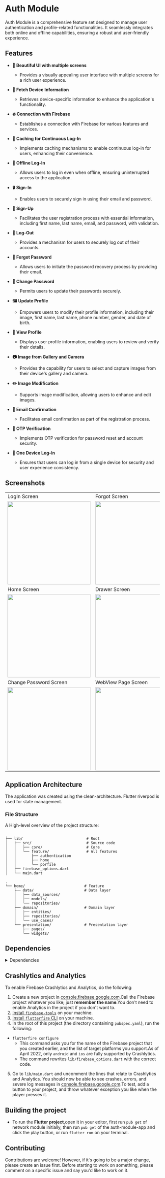 # Auth Module

Auth Module is a comprehensive feature set designed to manage user authentication and profile-related functionalities. It seamlessly integrates both online and offline capabilities, ensuring a robust and user-friendly experience.

## Features

- **🎨 Beautiful UI with multiple screens**
    - Provides a visually appealing user interface with multiple screens for a rich user experience.

- **📲 Fetch Device Information**
    - Retrieves device-specific information to enhance the application's functionality.

- **🔥 Connection with Firebase**
    - Establishes a connection with Firebase for various features and services.

- **🔐 Caching for Continuous Log-In**
    - Implements caching mechanisms to enable continuous log-in for users, enhancing their convenience.

- **📴 Offline Log-In**
    - Allows users to log in even when offline, ensuring uninterrupted access to the application.

- **🔒 Sign-In**
    - Enables users to securely sign in using their email and password.

- **📝 Sign-Up**
    - Facilitates the user registration process with essential information, including first name, last name, email, and password, with validation.

- **🚪 Log-Out**
    - Provides a mechanism for users to securely log out of their accounts.

- **📧 Forgot Password**
    - Allows users to initiate the password recovery process by providing their email.

- **🔑 Change Password**
    - Permits users to update their passwords securely.

- **🖼 Update Profile**
    - Empowers users to modify their profile information, including their image, first name, last name, phone number, gender, and date of birth.

- **👤 View Profile**
    - Displays user profile information, enabling users to review and verify their details.

- **📷 Image from Gallery and Camera**
    - Provides the capability for users to select and capture images from their device's gallery and camera.

- **✏️ Image Modification**
    - Supports image modification, allowing users to enhance and edit images.

- **📩 Email Confirmation**
    - Facilitates email confirmation as part of the registration process.

- **📶 OTP Verification**
    - Implements OTP verification for password reset and account security.

- **📱 One Device Log-In**
    - Ensures that users can log in from a single device for security and user experience consistency.


## Screenshots
<table>
  <tr>
    <td>LogIn Screen</td>
    <td>Forgot Screen</td>
    <td>SignUp Screen</td>
    <td>Email Confirmation Screen</td>
  </tr>
  <tr>
    <td>
      <img src="assets/screenshots/login_page.png" width="270" />
    </td>
    <td>
      <img src="assets/screenshots/forgot_password_page.png" width="270" />
    </td>
    <td>
      <img src="assets/screenshots/sign_up_page.png" width="270" />
    </td>
    <td>
      <img src="assets/screenshots/email_confirmation_page.png" width="270" />
    </td>
  </tr>
  <tr>
    <td>Home Screen</td>
    <td>Drawer Screen</td>
    <td>Update Profile Screen</td>
    <td>Update Photo Screen</td>
  </tr>
  <tr>
    <td>
      <img src="assets/screenshots/home_page.png" width="270" />
    </td>
    <td>
      <img src="assets/screenshots/drawer.png" width="270" />
    </td>
    <td>
      <img src="assets/screenshots/update_profile_page.png" width="270" />
    </td>
    <td>
      <img src="assets/screenshots/update_photo.png" width="270" />
    </td>
  </tr>
  <tr>
    <td>Change Password Screen</td>
    <td>WebView Page Screen</td>
  </tr>
  <tr>
    <td>
      <img src="assets/screenshots/change_password_page.png" width="270" />
    </td>
    <td>
      <img src="assets/screenshots/webview_page.png" width="270" />
    </td>
  </tr>
</table>

## Application Architecture

The application was created using the clean-architecture. Flutter riverpod is used for state management.

### File Structure
A High-level overview of the project structure:
```

├── lib/                             # Root
│   ├── src/                         # Source code
│   │   ├── core/                    # Core 
│   │   └── feature/                 # All features
│   │       ├── authentication
│   │       ├── home
│   │       └── porfile
│   ├── firebase_options.dart
│   └── main.dart

.
└── home/                           # Feature
    ├── data/                       # Data layer
    │   ├── data_sources/           
    │   ├── models/                 
    │   └── repositories/           
    ├── domain/                     # Domain layer
    │   ├── entities/               
    │   ├── repositories/           
    │   └── use_cases/              
    └── presentation/               # Presentation layer
        ├── pages/                  
        └── widgets/                
```
## Dependencies

<details>
<summary>Dependencies</summary>

# Dependencies

This Flutter application relies on various packages to provide essential functionality. Here is a list of the dependencies used in this project:

- [cupertino_icons](https://pub.dev/packages/cupertino_icons): 1.0.2
- [connectivity_plus](https://pub.dev/packages/connectivity_plus): 4.0.2
- [dartz](https://pub.dev/packages/dartz): 0.10.1
- [flutter_screenutil](https://pub.dev/packages/flutter_screenutil): 5.8.4
- [flutter_bloc](https://pub.dev/packages/flutter_bloc): 8.1.3
- [flutter_riverpod](https://pub.dev/packages/flutter_riverpod): 2.4.0
- [equatable](https://pub.dev/packages/equatable): 2.0.5
- [get_it](https://pub.dev/packages/get_it): 7.6.0
- [dio](https://pub.dev/packages/dio): 5.1.1
- [pretty_dio_logger](https://pub.dev/packages/pretty_dio_logger): 1.3.1
- [logger](https://pub.dev/packages/logger): 1.1.0
- [flutter_network](https://pub.dev/packages/flutter_network): 1.0.0+2
- [shared_preferences](https://pub.dev/packages/shared_preferences): 2.2.0
- [flutter_svg](https://pub.dev/packages/flutter_svg): 2.0.7
- [intl](https://pub.dev/packages/intl): 0.18.1
- [fluttertoast](https://pub.dev/packages/fluttertoast): 8.2.2
- [webview_flutter](https://pub.dev/packages/webview_flutter): 4.2.2
- [webview_flutter_android](https://pub.dev/packages/webview_flutter_android): 3.8.1
- [webview_flutter_wkwebview](https://pub.dev/packages/webview_flutter_wkwebview): 3.6.1
- [firebase_core](https://pub.dev/packages/firebase_core): 2.15.0
- [device_info_plus](https://pub.dev/packages/device_info_plus): 9.0.1
- [image_picker](https://pub.dev/packages/image_picker): 1.0.1
- [permission_handler](https://pub.dev/packages/permission_handler): 11.0.0
- [country_code_picker](https://pub.dev/packages/country_code_picker): 3.0.0
- [flutter_image_compress](https://pub.dev/packages/flutter_image_compress): 2.0.4

</details>


## Crashlytics and Analytics
To enable Firebase Crashlytics and Analytics, do the following:

1. Create a new project in [console.firebase.google.com](https://console.firebase.google.com/).Call the Firebase project whatever you like; just **remember the name**.You don't need to enable Analytics in the project if you don't want to.
2. [Install `firebase-tools`](https://firebase.google.com/docs/cli?authuser=0#setup_update_cli) on your machine.
3. [Install `flutterfire` CLI](https://firebase.flutter.dev/docs/cli#installation) on your machine.
4. In the root of this project (the directory containing `pubspec.yaml`), run the following:
- `flutterfire configure`
    - This command asks you for the name of the Firebase project that you created earlier, and the list of target platforms you support.As of April 2022, only `android` and `ios` are fully supported by Crashlytics.
    - The command rewrites `lib/firebase_options.dart` with the correct code.
5. Go to `lib/main.dart` and uncomment the lines that relate to Crashlytics and Analytics.
   You should now be able to see crashes, errors, and severe log messages in [console.firebase.google.com](https://console.firebase.google.com/).To test, add a button to your project, and throw whatever exception you like when the player presses it.

## Building the project

* To run the **Flutter project**,open it in your editor, first run `pub get` of network module initially, then run `pub get` of the auth-module-app and click the play button, or run `flutter run` on your terminal.

## Contributing

Contributions are welcome!
However, if it's going to be a major change, please create an issue first.
Before starting to work on something, please comment on a specific issue and say you'd like to work on it.
